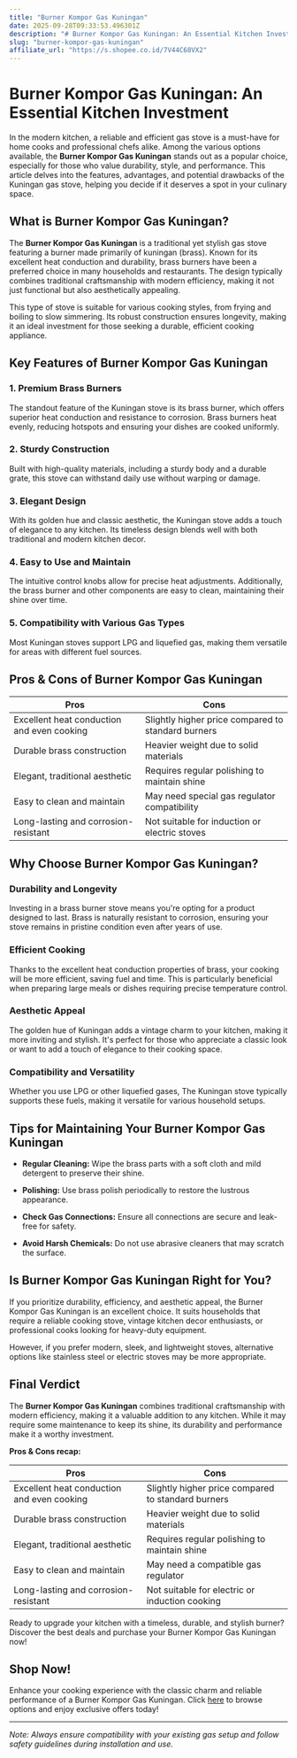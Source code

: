 ```yaml
---
title: "Burner Kompor Gas Kuningan"
date: 2025-09-28T09:33:53.496301Z
description: "# Burner Kompor Gas Kuningan: An Essential Kitchen Investment..."
slug: "burner-kompor-gas-kuningan"
affiliate_url: "https://s.shopee.co.id/7V44C68VX2"
---
```

# Burner Kompor Gas Kuningan: An Essential Kitchen Investment

In the modern kitchen, a reliable and efficient gas stove is a must-have for home cooks and professional chefs alike. Among the various options available, the **Burner Kompor Gas Kuningan** stands out as a popular choice, especially for those who value durability, style, and performance. This article delves into the features, advantages, and potential drawbacks of the Kuningan gas stove, helping you decide if it deserves a spot in your culinary space.

## What is Burner Kompor Gas Kuningan?

The **Burner Kompor Gas Kuningan** is a traditional yet stylish gas stove featuring a burner made primarily of kuningan (brass). Known for its excellent heat conduction and durability, brass burners have been a preferred choice in many households and restaurants. The design typically combines traditional craftsmanship with modern efficiency, making it not just functional but also aesthetically appealing.

This type of stove is suitable for various cooking styles, from frying and boiling to slow simmering. Its robust construction ensures longevity, making it an ideal investment for those seeking a durable, efficient cooking appliance.

## Key Features of Burner Kompor Gas Kuningan

### 1. Premium Brass Burners
The standout feature of the Kuningan stove is its brass burner, which offers superior heat conduction and resistance to corrosion. Brass burners heat evenly, reducing hotspots and ensuring your dishes are cooked uniformly.

### 2. Sturdy Construction
Built with high-quality materials, including a sturdy body and a durable grate, this stove can withstand daily use without warping or damage.

### 3. Elegant Design
With its golden hue and classic aesthetic, the Kuningan stove adds a touch of elegance to any kitchen. Its timeless design blends well with both traditional and modern kitchen decor.

### 4. Easy to Use and Maintain
The intuitive control knobs allow for precise heat adjustments. Additionally, the brass burner and other components are easy to clean, maintaining their shine over time.

### 5. Compatibility with Various Gas Types
Most Kuningan stoves support LPG and liquefied gas, making them versatile for areas with different fuel sources.

## Pros & Cons of Burner Kompor Gas Kuningan

| **Pros**                                        | **Cons**                                       |
|-------------------------------------------------|------------------------------------------------|
| Excellent heat conduction and even cooking   | Slightly higher price compared to standard burners |
| Durable brass construction                     | Heavier weight due to solid materials          |
| Elegant, traditional aesthetic                | Requires regular polishing to maintain shine |
| Easy to clean and maintain                     | May need special gas regulator compatibility |
| Long-lasting and corrosion-resistant          | Not suitable for induction or electric stoves |

## Why Choose Burner Kompor Gas Kuningan?

### Durability and Longevity
Investing in a brass burner stove means you're opting for a product designed to last. Brass is naturally resistant to corrosion, ensuring your stove remains in pristine condition even after years of use.

### Efficient Cooking
Thanks to the excellent heat conduction properties of brass, your cooking will be more efficient, saving fuel and time. This is particularly beneficial when preparing large meals or dishes requiring precise temperature control.

### Aesthetic Appeal
The golden hue of Kuningan adds a vintage charm to your kitchen, making it more inviting and stylish. It's perfect for those who appreciate a classic look or want to add a touch of elegance to their cooking space.

### Compatibility and Versatility
Whether you use LPG or other liquefied gases, The Kuningan stove typically supports these fuels, making it versatile for various household setups.

## Tips for Maintaining Your Burner Kompor Gas Kuningan

- **Regular Cleaning:** Wipe the brass parts with a soft cloth and mild detergent to preserve their shine.

- **Polishing:** Use brass polish periodically to restore the lustrous appearance.

- **Check Gas Connections:** Ensure all connections are secure and leak-free for safety.

- **Avoid Harsh Chemicals:** Do not use abrasive cleaners that may scratch the surface.

## Is Burner Kompor Gas Kuningan Right for You?

If you prioritize durability, efficiency, and aesthetic appeal, the Burner Kompor Gas Kuningan is an excellent choice. It suits households that require a reliable cooking stove, vintage kitchen decor enthusiasts, or professional cooks looking for heavy-duty equipment.

However, if you prefer modern, sleek, and lightweight stoves, alternative options like stainless steel or electric stoves may be more appropriate.

## Final Verdict

The **Burner Kompor Gas Kuningan** combines traditional craftsmanship with modern efficiency, making it a valuable addition to any kitchen. While it may require some maintenance to keep its shine, its durability and performance make it a worthy investment.

**Pros & Cons recap:**

| **Pros**                                        | **Cons**                                       |
|-------------------------------------------------|------------------------------------------------|
| Excellent heat conduction and even cooking   | Slightly higher price compared to standard burners |
| Durable brass construction                     | Heavier weight due to solid materials          |
| Elegant, traditional aesthetic                | Requires regular polishing to maintain shine |
| Easy to clean and maintain                     | May need a compatible gas regulator           |
| Long-lasting and corrosion-resistant          | Not suitable for electric or induction cooking |

Ready to upgrade your kitchen with a timeless, durable, and stylish burner? Discover the best deals and purchase your Burner Kompor Gas Kuningan now!

## Shop Now!

Enhance your cooking experience with the classic charm and reliable performance of a Burner Kompor Gas Kuningan. Click [here](https://s.shopee.co.id/7V44C68VX2) to browse options and enjoy exclusive offers today!

---

*Note: Always ensure compatibility with your existing gas setup and follow safety guidelines during installation and use.*